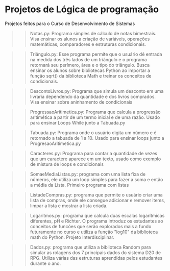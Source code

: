 # Projetos de Lógica de programação
Projetos feitos para o Curso de Desenvolvimento de Sistemas

>>Notas.py: Programa simples de cálculo de notas bimestrais. Visa ensinar os alunos a criação de variáveis, operações matemáticas, comparadores e estruturas condicionais.

>>Triângulo.py: Esse programa permite que o usuário dê entrada na medida dos três lados de um triângulo e o programa retornará seu perímero, área e o tipo do triângulo. Busca ensinar os alunos sobre bibliotecas Python ao importar a função sqrt() da biblioteca Math e treinar os conceitos de condicionais.

>>DescontoLivros.py: Programa que simula um desconto em uma livraria dependendo da quantidade e dos livros comprados. Visa ensinar sobre aninhamento de condicionais

>>ProgressaoAritimetica.py: Programa que calcula a progressão aritimética a partir de um termo inicial e de uma razão. Usado para ensinar Loops While junto a Tabuada.py

>>Tabuada.py: Programa onde o usuário digita um número e é retornado a tabuada de 1 a 10. Usado para ensinar loops junto a ProgresaoAritimetica.py

>>Caracteres.py: Programa para contar a quantidade de vezes que um caractere aparece em um texto, usado como exemplo de mistura de loops e condicionais

>>SomaeMediaListas.py: programa com uma lista fixa de números, ele utiliza um loop simples para fazer a soma e então a média da Lista. Primeiro programa com listas

>>ListadeCompras.py: programa que permite o usuário criar uma lista de compras, onde ele consegue adicionar e remover items, limpar a lista e mostrar a lista criada.

>>Logaritmos.py: programa que calcula duas escalas logarítmicas diferentes, pH e Richter. O programa introduz os estudantes ao conceitos de funcões que serão explorados mais a fundo futuramente no curso e utiliza a função "log10" da biblioteca math do Python. Projeto Interdisciplinar.

>>Dados.py: programa que utiliza a biblioteca Random para simular as rolagens dos 7 principais dados do sistema D20 de RPG. Utiliza várias das estruturas aprendidas pelos estudantes durante o ano.
